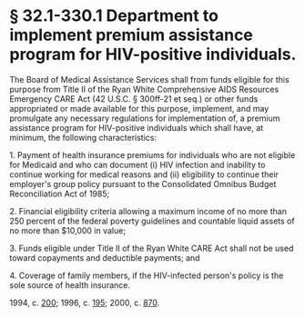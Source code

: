 # § 32.1-330.1 Department to implement premium assistance program for HIV-positive individuals.

<p>The Board of Medical Assistance Services shall from funds eligible for this purpose from Title II of the Ryan White Comprehensive AIDS Resources Emergency CARE Act (42 U.S.C. § 300ff-21 et seq.) or other funds appropriated or made available for this purpose, implement, and may promulgate any necessary regulations for implementation of, a premium assistance program for HIV-positive individuals which shall have, at minimum, the following characteristics:</p><p>1. Payment of health insurance premiums for individuals who are not eligible for Medicaid and who can document (i) HIV infection and inability to continue working for medical reasons and (ii) eligibility to continue their employer's group policy pursuant to the Consolidated Omnibus Budget Reconciliation Act of 1985;</p><p>2. Financial eligibility criteria allowing a maximum income of no more than 250 percent of the federal poverty guidelines and countable liquid assets of no more than $10,000 in value;</p><p>3. Funds eligible under Title II of the Ryan White CARE Act shall not be used toward copayments and deductible payments; and</p><p>4. Coverage of family members, if the HIV-infected person's policy is the sole source of health insurance.</p><p>1994, c. <a href='http://lis.virginia.gov/cgi-bin/legp604.exe?941+ful+CHAP0200'>200</a>; 1996, c. <a href='http://lis.virginia.gov/cgi-bin/legp604.exe?961+ful+CHAP0195'>195</a>; 2000, c. <a href='http://lis.virginia.gov/cgi-bin/legp604.exe?001+ful+CHAP0870'>870</a>.</p>